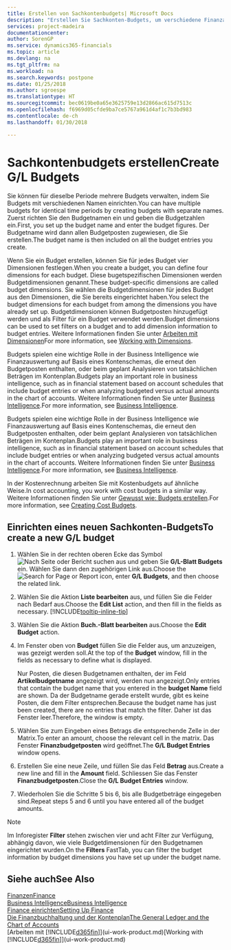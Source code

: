 ```yaml
---
title: Erstellen von Sachkontenbudgets| Microsoft Docs
description: "Erstellen Sie Sachkonten-Budgets, um verschiedene Finanzaktivitäten zu prognostizieren und Dimensionen zu den einzelnen Intelligence-Zwecken zuzuordnen."
services: project-madeira
documentationcenter: 
author: SorenGP
ms.service: dynamics365-financials
ms.topic: article
ms.devlang: na
ms.tgt_pltfrm: na
ms.workload: na
ms.search.keywords: postpone
ms.date: 01/25/2018
ms.author: sgroespe
ms.translationtype: HT
ms.sourcegitcommit: bec0619be0a65e3625759e13d2866ac615d7513c
ms.openlocfilehash: f6969d05cfde9ba7ce5767a961d4af1c7b3bd983
ms.contentlocale: de-ch
ms.lasthandoff: 01/30/2018

---
```

# <a name="create-gl-budgets"></a><span data-ttu-id="26e6f-103">Sachkontenbudgets erstellen</span><span class="sxs-lookup"><span data-stu-id="26e6f-103">Create G/L Budgets</span></span>
<span data-ttu-id="26e6f-104">Sie können für dieselbe Periode mehrere Budgets verwalten, indem Sie Budgets mit verschiedenen Namen einrichten.</span><span class="sxs-lookup"><span data-stu-id="26e6f-104">You can have multiple budgets for identical time periods by creating budgets with separate names.</span></span> <span data-ttu-id="26e6f-105">Zuerst richten Sie den Budgetnamen ein und geben die Budgetzahlen ein.</span><span class="sxs-lookup"><span data-stu-id="26e6f-105">First, you set up the budget name and enter the budget figures.</span></span> <span data-ttu-id="26e6f-106">Der Budgetname wird dann allen Budgetposten zugewiesen, die Sie erstellen.</span><span class="sxs-lookup"><span data-stu-id="26e6f-106">The budget name is then included on all the budget entries you create.</span></span>  

 <span data-ttu-id="26e6f-107">Wenn Sie ein Budget erstellen, können Sie für jedes Budget vier Dimensionen festlegen.</span><span class="sxs-lookup"><span data-stu-id="26e6f-107">When you create a budget, you can define four dimensions for each budget.</span></span> <span data-ttu-id="26e6f-108">Diese bugetspezifischen Dimensionen werden Budgetdimensionen genannt.</span><span class="sxs-lookup"><span data-stu-id="26e6f-108">These budget-specific dimensions are called budget dimensions.</span></span> <span data-ttu-id="26e6f-109">Sie wählen die Budgetdimensionen für jedes Budget aus den Dimensionen, die Sie bereits eingerichtet haben.</span><span class="sxs-lookup"><span data-stu-id="26e6f-109">You select the budget dimensions for each budget from among the dimensions you have already set up.</span></span> <span data-ttu-id="26e6f-110">Budgetdimensionen können Budgetposten hinzugefügt werden und als Filter für ein Budget verwendet werden.</span><span class="sxs-lookup"><span data-stu-id="26e6f-110">Budget dimensions can be used to set filters on a budget and to add dimension information to budget entries.</span></span> <span data-ttu-id="26e6f-111">Weitere Informationen finden Sie unter [Arbeiten mit Dimensionen](finance-dimensions.md)</span><span class="sxs-lookup"><span data-stu-id="26e6f-111">For more information, see [Working with Dimensions](finance-dimensions.md).</span></span>

 <span data-ttu-id="26e6f-112">Budgets spielen eine wichtige Rolle in der Business Intelligence wie Finanzauswertung auf Basis eines Kontenschemas, die erneut den Budgetposten enthalten, oder beim geplant Analysieren von tatsächlichen Beträgen im Kontenplan.</span><span class="sxs-lookup"><span data-stu-id="26e6f-112">Budgets play an important role in business intelligence, such as in financial statement based on account schedules that include budget entries or when analyzing budgeted versus actual amounts in the chart of accounts.</span></span> <span data-ttu-id="26e6f-113">Weitere Informationen finden Sie unter [Business Intelligence](bi.md).</span><span class="sxs-lookup"><span data-stu-id="26e6f-113">For more information, see [Business Intelligence](bi.md).</span></span>

 <span data-ttu-id="26e6f-114">Budgets spielen eine wichtige Rolle in der Business Intelligence wie Finanzauswertung auf Basis eines Kontenschemas, die erneut den Budgetposten enthalten, oder beim geplant Analysieren von tatsächlichen Beträgen im Kontenplan.</span><span class="sxs-lookup"><span data-stu-id="26e6f-114">Budgets play an important role in business intelligence, such as in financial statement based on account schedules that include budget entries or when analyzing budgeted versus actual amounts in the chart of accounts.</span></span> <span data-ttu-id="26e6f-115">Weitere Informationen finden Sie unter [Business Intelligence](bi.md).</span><span class="sxs-lookup"><span data-stu-id="26e6f-115">For more information, see [Business Intelligence](bi.md).</span></span>

<span data-ttu-id="26e6f-116">In der Kostenrechnung arbeiten Sie mit Kostenbudgets auf ähnliche Weise.</span><span class="sxs-lookup"><span data-stu-id="26e6f-116">In cost accounting, you work with cost budgets in a similar way.</span></span> <span data-ttu-id="26e6f-117">Weitere Informationen finden Sie unter [Gewusst wie: Budgets erstellen](finance-create-cost-budgets.md).</span><span class="sxs-lookup"><span data-stu-id="26e6f-117">For more information, see [Creating Cost Budgets](finance-create-cost-budgets.md).</span></span>    

## <a name="to-create-a-new-gl-budget"></a><span data-ttu-id="26e6f-118">Einrichten eines neuen Sachkonten-Budgets</span><span class="sxs-lookup"><span data-stu-id="26e6f-118">To create a new G/L budget</span></span>  
1. <span data-ttu-id="26e6f-119">Wählen Sie in der rechten oberen Ecke das Symbol ![Nach Seite oder Bericht suchen](media/ui-search/search_small.png "Nach Seite oder Bericht suchen Symbol") aus und geben Sie **G/L-Blatt Budgets** ein. Wählen Sie dann den zugehörigen Link aus.</span><span class="sxs-lookup"><span data-stu-id="26e6f-119">Choose the ![Search for Page or Report](media/ui-search/search_small.png "Search for Page or Report icon") icon, enter **G/L Budgets**, and then choose the related link.</span></span>  
2. <span data-ttu-id="26e6f-120">Wählen Sie die Aktion **Liste bearbeiten** aus, und füllen Sie die Felder nach Bedarf aus.</span><span class="sxs-lookup"><span data-stu-id="26e6f-120">Choose the **Edit List** action, and then fill in the fields as necessary.</span></span> [!INCLUDE[tooltip-inline-tip](includes/tooltip-inline-tip_md.md)]  
3. <span data-ttu-id="26e6f-121">Wählen Sie die Aktion **Buch.-Blatt bearbeiten** aus.</span><span class="sxs-lookup"><span data-stu-id="26e6f-121">Choose the **Edit Budget** action.</span></span>
4. <span data-ttu-id="26e6f-122">Im Fenster oben von **Budget** füllen Sie die Felder aus, um anzuzeigen, was gezeigt werden soll.</span><span class="sxs-lookup"><span data-stu-id="26e6f-122">At the top of the **Budget** window, fill in the fields as necessary to define what is displayed.</span></span>  

    <span data-ttu-id="26e6f-123">Nur Posten, die diesen Budgetnamen enthalten, der im Feld **Artikelbudgetname** angezeigt wird, werden nun angezeigt.</span><span class="sxs-lookup"><span data-stu-id="26e6f-123">Only entries that contain the budget name that you entered in the **budget Name** field are shown.</span></span> <span data-ttu-id="26e6f-124">Da der Budgetname gerade erstellt wurde, gibt es keine Posten, die dem Filter entsprechen.</span><span class="sxs-lookup"><span data-stu-id="26e6f-124">Because the budget name has just been created, there are no entries that match the filter.</span></span> <span data-ttu-id="26e6f-125">Daher ist das Fenster leer.</span><span class="sxs-lookup"><span data-stu-id="26e6f-125">Therefore, the window is empty.</span></span>  
5. <span data-ttu-id="26e6f-126">Wählen Sie zum Eingeben eines Betrags die entsprechende Zelle in der Matrix.</span><span class="sxs-lookup"><span data-stu-id="26e6f-126">To enter an amount, choose the relevant cell in the matrix.</span></span> <span data-ttu-id="26e6f-127">Das Fenster **Finanzbudgetposten** wird geöffnet.</span><span class="sxs-lookup"><span data-stu-id="26e6f-127">The **G/L Budget Entries** window opens.</span></span>  
6. <span data-ttu-id="26e6f-128">Erstellen Sie eine neue Zeile, und füllen Sie das Feld **Betrag** aus.</span><span class="sxs-lookup"><span data-stu-id="26e6f-128">Create a new line and fill in the **Amount** field.</span></span> <span data-ttu-id="26e6f-129">Schliessen Sie das Fenster **Finanzbudgetposten**.</span><span class="sxs-lookup"><span data-stu-id="26e6f-129">Close the **G/L Budget Entries** window.</span></span>  
7. <span data-ttu-id="26e6f-130">Wiederholen Sie die Schritte 5 bis 6, bis alle Budgetbeträge eingegeben sind.</span><span class="sxs-lookup"><span data-stu-id="26e6f-130">Repeat steps 5 and 6 until you have entered all of the budget amounts.</span></span>  

> [!NOTE]  
>  <span data-ttu-id="26e6f-131">Im Inforegister  **Filter** stehen zwischen vier und acht Filter zur Verfügung, abhängig davon, wie viele  Budgetdimensionen für den Budgetnamen eingerichtet wurden.</span><span class="sxs-lookup"><span data-stu-id="26e6f-131">On the **Filters** FastTab, you can filter the budget information by budget dimensions you have set up under the budget name.</span></span>   

## <a name="see-also"></a><span data-ttu-id="26e6f-132">Siehe auch</span><span class="sxs-lookup"><span data-stu-id="26e6f-132">See Also</span></span>
[<span data-ttu-id="26e6f-133">Finanzen</span><span class="sxs-lookup"><span data-stu-id="26e6f-133">Finance</span></span>](finance.md)  
[<span data-ttu-id="26e6f-134">Business Intelligence</span><span class="sxs-lookup"><span data-stu-id="26e6f-134">Business Intelligence</span></span>](bi.md)  
[<span data-ttu-id="26e6f-135">Finance einrichten</span><span class="sxs-lookup"><span data-stu-id="26e6f-135">Setting Up Finance</span></span>](finance-setup-finance.md)  
[<span data-ttu-id="26e6f-136">Die Finanzbuchhaltung und der Kontenplan</span><span class="sxs-lookup"><span data-stu-id="26e6f-136">The General Ledger and the Chart of Accounts</span></span>](finance-general-ledger.md)  
<span data-ttu-id="26e6f-137">[Arbeiten mit [!INCLUDE[d365fin](includes/d365fin_md.md)]](ui-work-product.md)</span><span class="sxs-lookup"><span data-stu-id="26e6f-137">[Working with [!INCLUDE[d365fin](includes/d365fin_md.md)]](ui-work-product.md)</span></span>  

